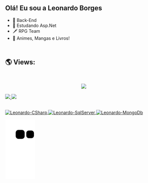 ## Olá! Eu sou a Leonardo Borges

- 🔭 Back-End
- 🌱 Estudando Asp.Net 
- 🗡️ RPG Team
- 📖 Animes, Mangas e Livros!

## <br /> 🌎 Views:
<br>

<p align="center">
  <img width="300" src="https://profile-counter.glitch.me/LeonardoSBorges/count.svg" />
<p/>


<a href="https://beacons.ai/LeonardoSBorges">
  <img height="180em" src="https://github-readme-stats.vercel.app/api?username=LeonardoSBorges&show_icons=true&theme=tokyonight&include_all_commits=true&count_private=true"/>
  <img height="180em" src="https://github-readme-stats.vercel.app/api/top-langs/?username=LeonardoSBorges&layout=compact&langs_count=16&theme=tokyonight"/>
</div>
  
<div style="display: inline_block"><br>
  <img align="center" alt="Leonardo-CSharp" height="30" width="40" src="https://cdn.jsdelivr.net/gh/devicons/devicon/icons/csharp/csharp-original.svg">
   <img align="center" alt="Leonardo-SqlServer" height="30" width="40" src="https://cdn.jsdelivr.net/gh/devicons/devicon/icons/microsoftsqlserver/microsoftsqlserver-plain.svg">
  <img align="center" alt="Leonardo-MongoDb" height="30" width="40" src="https://cdn.jsdelivr.net/gh/devicons/devicon/icons/mongodb/mongodb-original-wordmark.svg">
</div>

![Snake animation](https://github.com/LeonardoSBorges/LeonardoSBorges/blob/output/github-contribution-grid-snake.svg)
